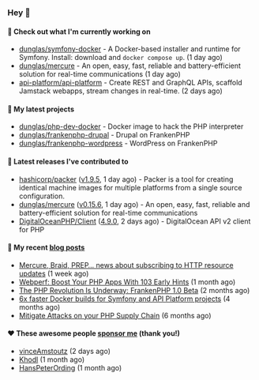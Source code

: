 ### Hey 👋

#### 👷 Check out what I'm currently working on

- [dunglas/symfony-docker](https://github.com/dunglas/symfony-docker) - A Docker-based installer and runtime for Symfony. Install: download and `docker compose up`. (1 day ago)
- [dunglas/mercure](https://github.com/dunglas/mercure) - An open, easy, fast, reliable and battery-efficient solution for real-time communications (1 day ago)
- [api-platform/api-platform](https://github.com/api-platform/api-platform) - Create REST and GraphQL APIs, scaffold Jamstack webapps, stream changes in real-time. (2 days ago)

#### 🌱 My latest projects

- [dunglas/php-dev-docker](https://github.com/dunglas/php-dev-docker) - Docker image to hack the PHP interpreter
- [dunglas/frankenphp-drupal](https://github.com/dunglas/frankenphp-drupal) - Drupal on FrankenPHP
- [dunglas/frankenphp-wordpress](https://github.com/dunglas/frankenphp-wordpress) - WordPress on FrankenPHP

#### 🔭 Latest releases I've contributed to

- [hashicorp/packer](https://github.com/hashicorp/packer) ([v1.9.5](https://github.com/hashicorp/packer/releases/tag/v1.9.5), 1 day ago) - Packer is a tool for creating identical machine images for multiple platforms from a single source configuration.
- [dunglas/mercure](https://github.com/dunglas/mercure) ([v0.15.6](https://github.com/dunglas/mercure/releases/tag/v0.15.6), 1 day ago) - An open, easy, fast, reliable and battery-efficient solution for real-time communications
- [DigitalOceanPHP/Client](https://github.com/DigitalOceanPHP/Client) ([4.9.0](https://github.com/DigitalOceanPHP/Client/releases/tag/4.9.0), 2 days ago) - DigitalOcean API v2 client for PHP

#### 📜 My recent [blog posts](https://dunglas.fr)

- [Mercure, Braid, PREP… news about subscribing to HTTP resource updates](https://dunglas.dev/2023/11/mercure-braid-prep-news-about-subscribing-to-http-resource-updates/) (1 week ago)
- [Webperf: Boost Your PHP Apps With 103 Early Hints](https://dunglas.dev/2023/10/webperf-boost-your-php-apps-with-103-early-hints/) (1 month ago)
- [The PHP Revolution Is Underway: FrankenPHP 1.0 Beta](https://dunglas.dev/2023/09/the-php-revolution-is-underway-frankenphp-1-0-beta/) (2 months ago)
- [6x faster Docker builds for Symfony and API Platform projects](https://dunglas.dev/2023/08/6x-faster-docker-builds-for-symfony-and-api-platform-projects/) (4 months ago)
- [Mitigate Attacks on your PHP Supply Chain](https://dunglas.dev/2023/05/mitigate-attacks-on-your-php-supply-chain/) (6 months ago)

#### ❤️ These awesome people [sponsor me](https://github.com/sponsors/dunglas) (thank you!)

- [vinceAmstoutz](https://github.com/vinceAmstoutz) (2 days ago)
- [Khodl](https://github.com/Khodl) (1 month ago)
- [HansPeterOrding](https://github.com/HansPeterOrding) (1 month ago)
